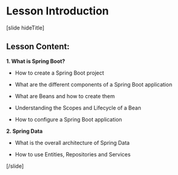 # Lesson Introduction

[slide hideTitle]

## Lesson Content:

**1. What is Spring Boot?**

- How to create a Spring Boot project

- What are the different components of a Spring Boot application

- What are Beans and how to create them

- Understanding the Scopes and Lifecycle of a Bean

- How to configure a Spring Boot application

**2. Spring Data**

- What is the overall architecture of Spring Data

- How to use Entities, Repositories and Services

[/slide]

